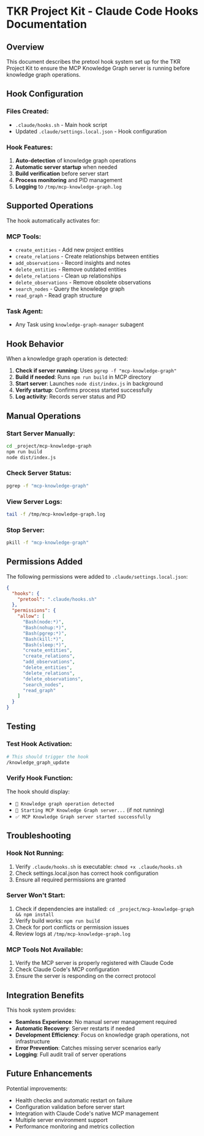 # TKR Project Kit - Claude Code Hooks Documentation

## Overview
This document describes the pretool hook system set up for the TKR Project Kit to ensure the MCP Knowledge Graph server is running before knowledge graph operations.

## Hook Configuration

### Files Created:
- `.claude/hooks.sh` - Main hook script
- Updated `.claude/settings.local.json` - Hook configuration

### Hook Features:
1. **Auto-detection** of knowledge graph operations
2. **Automatic server startup** when needed
3. **Build verification** before server start
4. **Process monitoring** and PID management
5. **Logging** to `/tmp/mcp-knowledge-graph.log`

## Supported Operations

The hook automatically activates for:

### MCP Tools:
- `create_entities` - Add new project entities
- `create_relations` - Create relationships between entities  
- `add_observations` - Record insights and notes
- `delete_entities` - Remove outdated entities
- `delete_relations` - Clean up relationships
- `delete_observations` - Remove obsolete observations
- `search_nodes` - Query the knowledge graph
- `read_graph` - Read graph structure

### Task Agent:
- Any Task using `knowledge-graph-manager` subagent

## Hook Behavior

When a knowledge graph operation is detected:

1. **Check if server running**: Uses `pgrep -f "mcp-knowledge-graph"`
2. **Build if needed**: Runs `npm run build` in MCP directory
3. **Start server**: Launches `node dist/index.js` in background
4. **Verify startup**: Confirms process started successfully
5. **Log activity**: Records server status and PID

## Manual Operations

### Start Server Manually:
```bash
cd _project/mcp-knowledge-graph
npm run build
node dist/index.js
```

### Check Server Status:
```bash
pgrep -f "mcp-knowledge-graph"
```

### View Server Logs:
```bash
tail -f /tmp/mcp-knowledge-graph.log
```

### Stop Server:
```bash
pkill -f "mcp-knowledge-graph"
```

## Permissions Added

The following permissions were added to `.claude/settings.local.json`:

```json
{
  "hooks": {
    "pretool": ".claude/hooks.sh"
  },
  "permissions": {
    "allow": [
      "Bash(node:*)",
      "Bash(nohup:*)", 
      "Bash(pgrep:*)",
      "Bash(kill:*)",
      "Bash(sleep:*)",
      "create_entities",
      "create_relations",
      "add_observations", 
      "delete_entities",
      "delete_relations",
      "delete_observations",
      "search_nodes",
      "read_graph"
    ]
  }
}
```

## Testing

### Test Hook Activation:
```bash
# This should trigger the hook
/knowledge_graph_update
```

### Verify Hook Function:
The hook should display:
- `🧠 Knowledge graph operation detected`
- `🚀 Starting MCP Knowledge Graph server...` (if not running)
- `✅ MCP Knowledge Graph server started successfully`

## Troubleshooting

### Hook Not Running:
1. Verify `.claude/hooks.sh` is executable: `chmod +x .claude/hooks.sh`
2. Check settings.local.json has correct hook configuration
3. Ensure all required permissions are granted

### Server Won't Start:
1. Check if dependencies are installed: `cd _project/mcp-knowledge-graph && npm install`
2. Verify build works: `npm run build`
3. Check for port conflicts or permission issues
4. Review logs at `/tmp/mcp-knowledge-graph.log`

### MCP Tools Not Available:
1. Verify the MCP server is properly registered with Claude Code
2. Check Claude Code's MCP configuration
3. Ensure the server is responding on the correct protocol

## Integration Benefits

This hook system provides:
- **Seamless Experience**: No manual server management required
- **Automatic Recovery**: Server restarts if needed
- **Development Efficiency**: Focus on knowledge graph operations, not infrastructure
- **Error Prevention**: Catches missing server scenarios early
- **Logging**: Full audit trail of server operations

## Future Enhancements

Potential improvements:
- Health checks and automatic restart on failure
- Configuration validation before server start
- Integration with Claude Code's native MCP management
- Multiple server environment support
- Performance monitoring and metrics collection